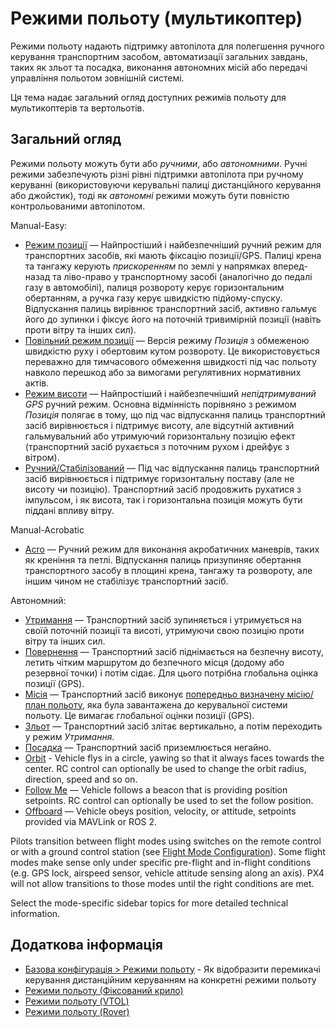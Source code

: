 # Режими польоту (мультикоптер)

Режими польоту надають підтримку автопілота для полегшення ручного керування транспортним засобом, автоматизації загальних завдань, таких як зльот та посадка, виконання автономних місій або передачі управління польотом зовнішній системі.

Ця тема надає загальний огляд доступних режимів польоту для мультикоптерів та вертольотів.

## Загальний огляд

Режими польоту можуть бути або _ручними_, або _автономними_.
Ручні режими забезпечують різні рівні підтримки автопілота при ручному керуванні (використовуючи керувальні палиці дистанційного керування або джойстик), тоді як _автономні_ режими можуть бути повністю контрольованими автопілотом.

Manual-Easy:

- [Режим позиції](../flight_modes_mc/position.md) — Найпростіший і найбезпечніший ручний режим для транспортних засобів, які мають фіксацію позиції/GPS.
  Палиці крена та тангажу керують _прискоренням_ по землі у напрямках вперед-назад та ліво-право у транспортному засобі (аналогічно до педалі газу в автомобілі), палиця розвороту керує горизонтальним обертанням, а ручка газу керує швидкістю підйому-спуску.
  Відпускання палиць вирівнює транспортний засіб, активно гальмує його до зупинки і фіксує його на поточній тривимірній позиції (навіть проти вітру та інших сил).
- [Повільний режим позиції](../flight_modes_mc/position_slow.md) — Версія режиму _Позиція_ з обмеженою швидкістю руху і обертовим кутом розвороту.
  Це використовується переважно для тимчасового обмеження швидкості під час польоту навколо перешкод або за вимогами регулятивних нормативних актів.
- [Режим висоти](../flight_modes_mc/altitude.md) — Найпростіший і найбезпечніший _непідтримуваний GPS_ ручний режим.
  Основна відмінність порівняно з режимом _Позиція_ полягає в тому, що під час відпускання палиць транспортний засіб вирівнюється і підтримує висоту, але відсутній активний гальмувальний або утримуючий горизонтальну позицію ефект (транспортний засіб рухається з поточним рухом і дрейфує з вітром).
- [Ручний/Стабілізований](../flight_modes_mc/manual_stabilized.md) — Під час відпускання палиць транспортний засіб вирівнюється і підтримує горизонтальну поставу (але не висоту чи позицію).
  Транспортний засіб продовжить рухатися з імпульсом, і як висота, так і горизонтальна позиція можуть бути піддані впливу вітру.

Manual-Acrobatic

- [Acro](../flight_modes_mc/acro.md) — Ручний режим для виконання акробатичних маневрів, таких як креніння та петлі.
  Відпускання палиць призупиняє обертання транспортного засобу в площині крена, тангажу та розвороту, але іншим чином не стабілізує транспортний засіб.

Автономний:

- [Утримання](../flight_modes_mc/hold.md) — Транспортний засіб зупиняється і утримується на своїй поточній позиції та висоті, утримуючи свою позицію проти вітру та інших сил.
- [Повернення](../flight_modes_mc/return.md) — Транспортний засіб піднімається на безпечну висоту, летить чітким маршрутом до безпечного місця (додому або резервної точки) і потім сідає.
  Для цього потрібна глобальна оцінка позиції (GPS).
- [Місія](../flight_modes_mc/mission.md) — Транспортний засіб виконує [попередньо визначену місію/план польоту](../flying/missions.md), яка була завантажена до керувальної системи польоту.
  Це вимагає глобальної оцінки позиції (GPS).
- [Зльот](../flight_modes_mc/takeoff.md) — Транспортний засіб злітає вертикально, а потім переходить у режим _Утримання_.
- [Посадка](../flight_modes_mc/land.md) — Транспортний засіб приземлюється негайно.
- [Orbit](../flight_modes_mc/orbit.md) - Vehicle flys in a circle, yawing so that it always faces towards the center.
  RC control can optionally be used to change the orbit radius, direction, speed and so on.
- [Follow Me](../flight_modes_mc/follow_me.md) — Vehicle follows a beacon that is providing position setpoints.
  RC control can optionally be used to set the follow position.
- [Offboard](../flight_modes_mc/offboard.md) — Vehicle obeys position, velocity, or attitude, setpoints provided via MAVLink or ROS 2.

Pilots transition between flight modes using switches on the remote control or with a ground control station (see [Flight Mode Configuration](../config/flight_mode.md)).
Some flight modes make sense only under specific pre-flight and in-flight conditions (e.g. GPS lock, airspeed sensor, vehicle attitude sensing along an axis).
PX4 will not allow transitions to those modes until the right conditions are met.

Select the mode-specific sidebar topics for more detailed technical information.

## Додаткова інформація

- [Базова конфігурація > Режими польоту](../config/flight_mode.md) - Як відобразити перемикачі керування дистанційним керуванням на конкретні режими польоту
- [Режими польоту (Фіксований крило)](../flight_modes_fw/README.md)
- [Режими польоту (VTOL)](../flight_modes_vtol/README.md)
- [Режими польоту (Rover)](../flight_modes_rover/README.md)
